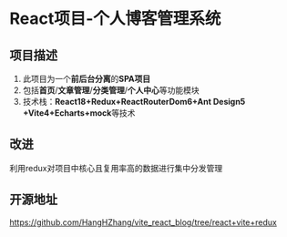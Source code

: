 # React项目-个人博客管理系统

## 项目描述

1. 此项目为一个**前后台分离**的**SPA项目**
2. 包括**首页**/**文章管理**/**分类管理**/**个人中心**等功能模块
3. 技术栈：**React18+Redux+ReactRouterDom6+Ant Design5 +Vite4+Echarts+mock**等技术

## 改进
利用redux对项目中核心且复用率高的数据进行集中分发管理

## 开源地址

https://github.com/HangHZhang/vite_react_blog/tree/react+vite+redux